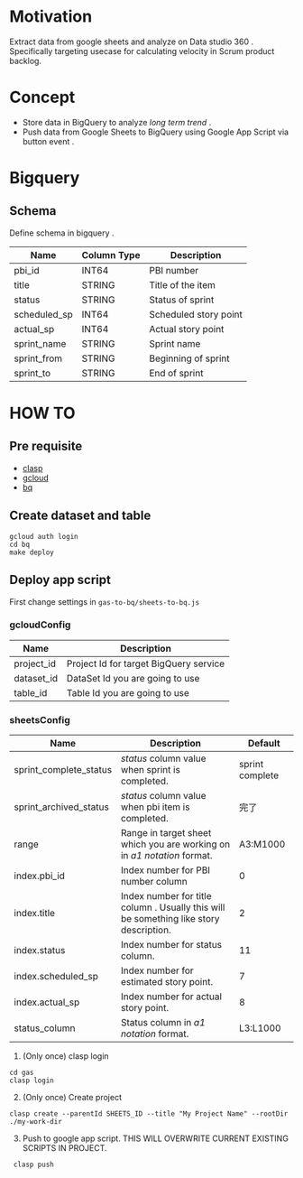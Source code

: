 # Motivation

Extract data from google sheets and analyze on Data studio 360 .
Specifically targeting usecase for calculating velocity in Scrum product backlog.

# Concept

* Store data in BigQuery to analyze _long term trend_ .
* Push data from Google Sheets to BigQuery using Google App Script via button event .

# Bigquery

## Schema 

Define schema in bigquery .

| Name | Column Type | Description |
| ---- | ---- | ----------- |
| pbi_id | INT64 | PBI number |
| title | STRING | Title of the item |
| status | STRING | Status of sprint |
| scheduled_sp | INT64 | Scheduled story point |
| actual_sp | INT64 | Actual story point |
| sprint_name | STRING | Sprint name |
| sprint_from | STRING | Beginning of sprint |
| sprint_to | STRING | End of sprint |

# HOW TO

## Pre requisite

* [clasp](https://github.com/google/clasp)
* [gcloud](https://cloud.google.com/sdk/gcloud)
* [bq](https://cloud.google.com/bigquery/docs/bq-command-line-tool)

## Create dataset and table

```
gcloud auth login
cd bq
make deploy
```

## Deploy app script

First change settings in `gas-to-bq/sheets-to-bq.js`

### gcloudConfig
| Name | Description |
| ---- | ----------- |
| project_id | Project Id for target BigQuery service |
| dataset_id | DataSet Id you are going to use |
| table_id | Table Id you are going to use |

### sheetsConfig
| Name | Description | Default |
| ---- | ----------  | ------- |
| sprint_complete_status | _status_ column value when sprint is completed.  | sprint complete |
| sprint_archived_status | _status_ column value when pbi item is completed. | 完了 |
| range | Range in target sheet which you are working on in _a1 notation_ format. | A3:M1000 |
| index.pbi_id | Index number for PBI number column | 0 |
| index.title | Index number for title column . Usually this will be something like story description.| 2 |
| index.status | Index number for status column. | 11 |
| index.scheduled_sp | Index number for estimated story point. | 7 |
| index.actual_sp | Index number for actual story point. | 8 |
| status_column | Status column in _a1 notation_ format. | L3:L1000 |

1. (Only once) clasp login
```
cd gas
clasp login
```

2. (Only once) Create project
```
clasp create --parentId SHEETS_ID --title "My Project Name" --rootDir ./my-work-dir
```

3. Push to google app script. THIS WILL OVERWRITE CURRENT EXISTING SCRIPTS IN PROJECT.
```
 clasp push
```
